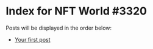 # Index for NFT World #3320
Posts will be displayed in the order below:

- [Your first post](./001-first.md)

